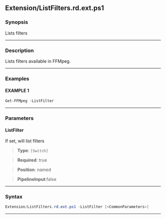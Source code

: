 
Extension/ListFilters.rd.ext.ps1
--------------------------------
### Synopsis
Lists filters

---
### Description

Lists filters available in FFMpeg.

---
### Examples
#### EXAMPLE 1
```PowerShell
Get-FFMpeg -ListFilter
```

---
### Parameters
#### **ListFilter**

If set, will list filters



> **Type**: ```[Switch]```

> **Required**: true

> **Position**: named

> **PipelineInput**:false



---
### Syntax
```PowerShell
Extension/ListFilters.rd.ext.ps1 -ListFilter [<CommonParameters>]
```
---



